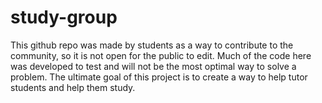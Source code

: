 # study-group
This github repo was made by students as a way to contribute to the community, so it is not open for the public to edit. Much of the code here was developed to test and will not be the most optimal way to solve a problem. The ultimate goal of this project is to create a way to help tutor students and help them study.
